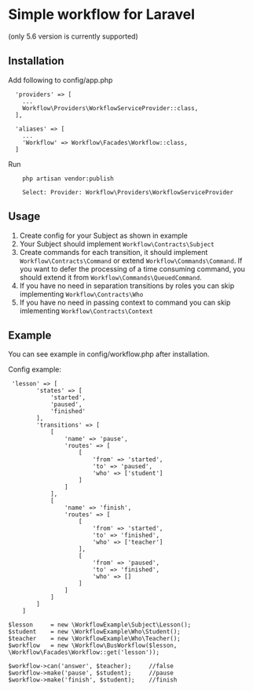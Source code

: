 # Simple workflow for Laravel
(only 5.6 version is currently supported)

## Installation

Add following to config/app.php
```
  'providers' => [
    ...
    Workflow\Providers\WorkflowServiceProvider::class,
  ],
  
  'aliases' => [
    ...
    'Workflow' => Workflow\Facades\Workflow::class,
  ]
```
Run
```
    php artisan vendor:publish
    
    Select: Provider: Workflow\Providers\WorkflowServiceProvider
```
## Usage

1. Create config for your Subject as shown in example
2. Your Subject should implement ```Workflow\Contracts\Subject```
3. Create commands for each transition, it should implement ```Workflow\Contracts\Command``` 
or extend ```Workflow\Commands\Command```.
If you want to defer the processing of a time consuming command, 
you should extend it from ```Workflow\Commands\QueuedCommand```. 
4. If you have no need in separation transitions by roles you can skip implementing ```Workflow\Contracts\Who```
5. If you have no need in passing context to command you can skip imlementing ```Workflow\Contracts\Context```

## Example
You can see example in config/workflow.php after installation.

Config example:
```
 'lesson' => [
        'states' => [
            'started',
            'paused',
            'finished'
        ],
        'transitions' => [
            [
                'name' => 'pause',
                'routes' => [
                    [
                        'from' => 'started',
                        'to' => 'paused',
                        'who' => ['student']
                    ]
                ]
            ],
            [
                'name' => 'finish',
                'routes' => [
                    [
                        'from' => 'started',
                        'to' => 'finished',
                        'who' => ['teacher']
                    ],
                    [
                        'from' => 'paused',
                        'to' => 'finished',
                        'who' => []
                    ]
                ]
            ]
        ]
    ]
```


```
$lesson     = new \WorkflowExample\Subject\Lesson();
$student    = new \WorkflowExample\Who\Student();
$teacher    = new \WorkflowExample\Who\Teacher();
$workflow   = new \Workflow\BusWorkflow($lesson, \Workflow\Facades\Workflow::get('lesson'));

$workflow->can('answer', $teacher);     //false
$workflow->make('pause', $student);     //pause
$workflow->make('finish', $student);    //finish
```

